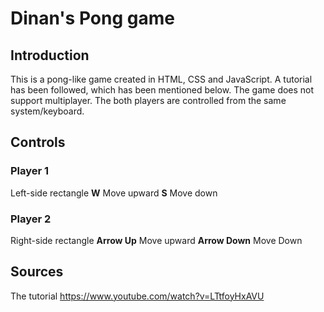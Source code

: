 # Dinan's Pong game
## Introduction
This is a pong-like game created in HTML, CSS and JavaScript. A tutorial has been followed, which has been mentioned below.
The game does not support multiplayer. The both players are controlled from the same system/keyboard.

## Controls
### Player 1
Left-side rectangle
**W** Move upward
**S** Move down
 
### Player 2
Right-side rectangle
**Arrow Up**   Move upward
**Arrow Down** Move Down

## Sources
The tutorial
https://www.youtube.com/watch?v=LTtfoyHxAVU
